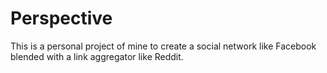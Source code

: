 # Perspective

This is a personal project of mine to create a social network like Facebook blended with a link aggregator like Reddit.
